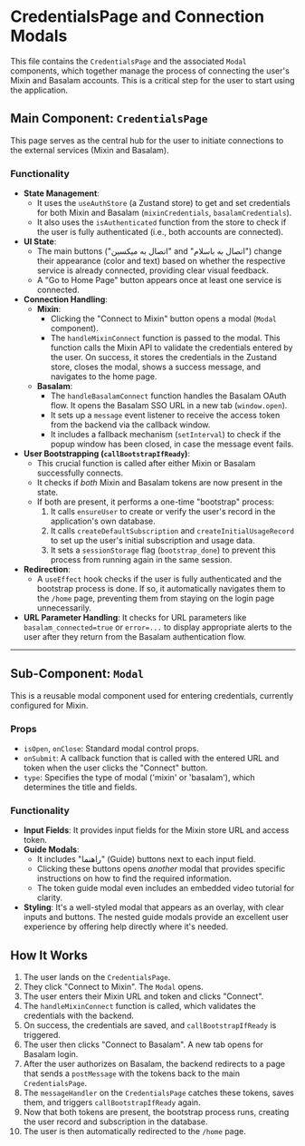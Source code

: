 # CredentialsPage and Connection Modals

This file contains the `CredentialsPage` and the associated `Modal` components, which together manage the process of connecting the user's Mixin and Basalam accounts. This is a critical step for the user to start using the application.

## Main Component: `CredentialsPage`

This page serves as the central hub for the user to initiate connections to the external services (Mixin and Basalam).

### Functionality

- **State Management**:
  - It uses the `useAuthStore` (a Zustand store) to get and set credentials for both Mixin and Basalam (`mixinCredentials`, `basalamCredentials`).
  - It also uses the `isAuthenticated` function from the store to check if the user is fully authenticated (i.e., both accounts are connected).
- **UI State**:
  - The main buttons ("اتصال به میکسین" and "اتصال به باسلام") change their appearance (color and text) based on whether the respective service is already connected, providing clear visual feedback.
  - A "Go to Home Page" button appears once at least one service is connected.
- **Connection Handling**:
  - **Mixin**:
    - Clicking the "Connect to Mixin" button opens a modal (`Modal` component).
    - The `handleMixinConnect` function is passed to the modal. This function calls the Mixin API to validate the credentials entered by the user. On success, it stores the credentials in the Zustand store, closes the modal, shows a success message, and navigates to the home page.
  - **Basalam**:
    - The `handleBasalamConnect` function handles the Basalam OAuth flow. It opens the Basalam SSO URL in a new tab (`window.open`).
    - It sets up a `message` event listener to receive the access token from the backend via the callback window.
    - It includes a fallback mechanism (`setInterval`) to check if the popup window has been closed, in case the message event fails.
- **User Bootstrapping (`callBootstrapIfReady`)**:
  - This crucial function is called after either Mixin or Basalam successfully connects.
  - It checks if *both* Mixin and Basalam tokens are now present in the state.
  - If both are present, it performs a one-time "bootstrap" process:
    1. It calls `ensureUser` to create or verify the user's record in the application's own database.
    2. It calls `createDefaultSubscription` and `createInitialUsageRecord` to set up the user's initial subscription and usage data.
    3. It sets a `sessionStorage` flag (`bootstrap_done`) to prevent this process from running again in the same session.
- **Redirection**:
  - A `useEffect` hook checks if the user is fully authenticated and the bootstrap process is done. If so, it automatically navigates them to the `/home` page, preventing them from staying on the login page unnecessarily.
- **URL Parameter Handling**: It checks for URL parameters like `basalam_connected=true` or `error=...` to display appropriate alerts to the user after they return from the Basalam authentication flow.

---

## Sub-Component: `Modal`

This is a reusable modal component used for entering credentials, currently configured for Mixin.

### Props
- `isOpen`, `onClose`: Standard modal control props.
- `onSubmit`: A callback function that is called with the entered URL and token when the user clicks the "Connect" button.
- `type`: Specifies the type of modal ('mixin' or 'basalam'), which determines the title and fields.

### Functionality
- **Input Fields**: It provides input fields for the Mixin store URL and access token.
- **Guide Modals**:
  - It includes "راهنما" (Guide) buttons next to each input field.
  - Clicking these buttons opens *another* modal that provides specific instructions on how to find the required information.
  - The token guide modal even includes an embedded video tutorial for clarity.
- **Styling**: It's a well-styled modal that appears as an overlay, with clear inputs and buttons. The nested guide modals provide an excellent user experience by offering help directly where it's needed.

## How It Works

1. The user lands on the `CredentialsPage`.
2. They click "Connect to Mixin". The `Modal` opens.
3. The user enters their Mixin URL and token and clicks "Connect".
4. The `handleMixinConnect` function is called, which validates the credentials with the backend.
5. On success, the credentials are saved, and `callBootstrapIfReady` is triggered.
6. The user then clicks "Connect to Basalam". A new tab opens for Basalam login.
7. After the user authorizes on Basalam, the backend redirects to a page that sends a `postMessage` with the tokens back to the main `CredentialsPage`.
8. The `messageHandler` on the `CredentialsPage` catches these tokens, saves them, and triggers `callBootstrapIfReady` again.
9. Now that both tokens are present, the bootstrap process runs, creating the user record and subscription in the database.
10. The user is then automatically redirected to the `/home` page.
